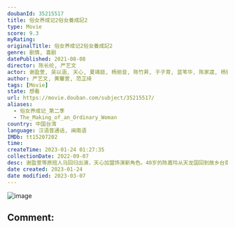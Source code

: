 ```yaml
---
doubanId: 35215517
title: 俗女养成记2俗女養成記2
type: Movie
score: 9.3
myRating: 
originalTitle: 俗女养成记2俗女養成記2
genre: 剧情, 喜剧
datePublished: 2021-08-08
director: 陈长纶, 严艺文
actor: 谢盈萱, 吴以涵, 天心, 夏靖庭, 杨丽音, 陈竹昇, 于子育, 蓝苇华, 陈家逵, 杨铭威, 宋伟恩, 李国毅, 朱宥丞, 阙铭佑, 温升豪, 朱芷莹, 施名帅, 金美满, 林芷薰, 赵自强, 许芳宜, 钟欣凌
author: 严艺文, 黄馨萱, 范芷绮
tags: [Movie]
state: 想看
url: https://movie.douban.com/subject/35215517/
aliases:
  - 俗女养成记_第二季
  - The_Making_of_an_Ordinary_Woman
country: 中国台湾
language: 汉语普通话, 闽南语
IMDb: tt15207202
time: 
createTime: 2023-01-24 01:27:35
collectionDate: 2022-09-07
desc: 谢盈萱等原班人马回归出演，天心加盟饰演新角色。40岁的陈嘉玲从天龙国回到故乡台南，展开人生下半场。第一件要努力的事就是靠自己的双手，把买下的鬼屋变成家。但一开始就发生一连串意外，摔伤、被蜜蜂叮，还坐轮...
date created: 2023-01-24
date modified: 2023-03-07
---
```


![image](p2676295767.jpg)

Comment:
---
